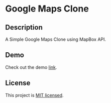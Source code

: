 # Google Maps Clone

## Description

A Simple Google Maps Clone using MapBox API.

## Demo

Check out the demo [link](https://somsubhra1.github.io/Google-Maps-Clone).

## License

This project is [MIT licensed](LICENSE).
